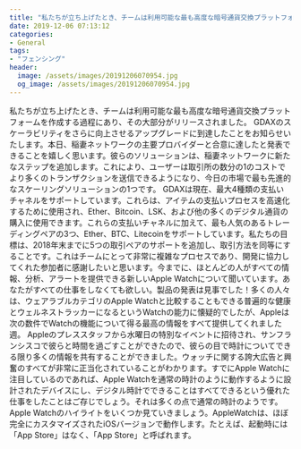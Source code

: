```yaml
---
title: "私たちが立ち上げたとき、チームは利用可能な最も高度な暗号通貨交換プラットフォームを作成する過程にあり、その大部分がリリースされました。"
date: 2019-12-06 07:13:12
categories:
- General
tags:
- "フェンシング"
header:
  image: /assets/images/20191206070954.jpg
  og_image: /assets/images/20191206070954.jpg
---
```


私たちが立ち上げたとき、チームは利用可能な最も高度な暗号通貨交換プラットフォームを作成する過程にあり、その大部分がリリースされました。 GDAXのスケーラビリティをさらに向上させるアップグレードに到達したことをお知らせいたします。本日、稲妻ネットワークの主要プロバイダーと合意に達したと発表できることを嬉しく思います。彼らのソリューションは、稲妻ネットワークに新たなステップを追加します。これにより、ユーザーは取引所の数分の1のコストでより多くのトランザクションを送信できるようになり、今日の市場で最も先進的なスケーリングソリューションの1つです。 GDAXは現在、最大4種類の支払いチャネルをサポートしています。これらは、アイテムの支払いプロセスを高速化するために使用され、Ether、Bitcoin、LSK、および他の多くのデジタル通貨の購入に使用できます。これらの支払いチャネルに加えて、最も人気のあるトレーディングペアの3つ、Ether、BTC、Litecoinをサポートしています。私たちの目標は、2018年末までに5つの取引ペアのサポートを追加し、取引方法を同等にすることです。これはチームにとって非常に複雑なプロセスであり、開発に協力してくれた参加者に感謝したいと思います。今までに、ほとんどの人がすべての情報、分析、アラートを提供できる新しいApple Watchについて聞いています。あなたがすべての仕事をしなくても欲しい。製品の発表は見事でした！多くの人々は、ウェアラブルカテゴリのApple Watchと比較することもできる普遍的な健康とウェルネストラッカーになるというWatchの能力に懐疑的でしたが、Appleは次の数件でWatchの機能について得る最高の情報をすべて提供してくれました週。 Appleのプレススタッフから水曜日の特別なイベントに招待され、サンフランシスコで彼らと時間を過ごすことができたので、彼らの目で時計についてできる限り多くの情報を共有することができました。ウォッチに関する誇大広告と興奮のすべてが非常に正当化されていることがわかります。すでにApple Watchに注目しているのであれば、Apple Watchを通常の時計のように動作するように設計されたデバイスにし、デジタル時計でできることはすべてできるという優れた仕事をしたことはご存じでしょう。それは多くの点で通常の時計のようです。 Apple Watchのハイライトをいくつか見ていきましょう。AppleWatchは、ほぼ完全にカスタマイズされたiOSバージョンで動作します。たとえば、起動時には「App Store」はなく、「App Store」と呼ばれます。
